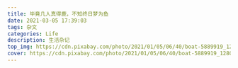 ```yaml
---
title: 毕竟几人真得鹿，不知终日梦为鱼
date: 2021-03-05 17:39:03
tags: 杂文
categories: Life
description: 生活杂记
top_img: https://cdn.pixabay.com/photo/2021/01/05/06/40/boat-5889919_1280.png
cover: https://cdn.pixabay.com/photo/2021/01/05/06/40/boat-5889919_1280.png
---
```

